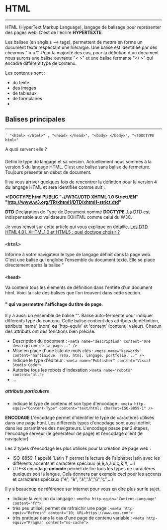 # HTML
---------

HTML (HyperText Markup Language), langage de balisage pour représenter des pages web. C'est de l'écrire **HYPERTEXTE**.

Les balises (en anglais --> tags), permettent de mettre en forme un document texte respectant une hiérargie. Une balise est identifiée par des chevrons "'< >'".
Pour la majorité des cas, pour la défintion d'un document nous aurons une balise ouvrante "< >" et une balise fermante "</ >" qui encadre différent
type de contenu.

Les contenus sont :
- du texte
- des images
- de tableaux
- de formulaires
- 


## Balises principales
----------------------

 	` "<html> </html>" , "<head> </head>", "<body> </body>", "<!DOCTYPE html>"


A quoi servent elle ?

### <!DOCTYPE html>
Défini le type de langage et sa version. Actuellement nous sommes à la version 5 du langage HTML.
C'est une balise sans balise de fermeture. Toujours présente en début de document.

Il va vous arriver quelques fois de rencontrer la défintion pour la version 4 du langage HTML et sera identifiée comme suit :

**<!DOCTYPE html PUBLIC "-//W3C//DTD XHTML 1.0 Strict//EN"
   "http://www.w3.org/TR/xhtml1/DTD/xhtml1-strict.dtd"**
   
**DTD** Déclaration de Type de Document nommé **DOCTYPE** .La DTD est indispensable aux validateurs (X)HTML comme celui du W3C.

Je vous renvoi sur cette article qui vous explique en détaille.
[Les DTD HTML4.01, XHTML1.0 et HTML5 : quel doctype choisir ?](https://www.alsacreations.com/article/lire/560-dtd-doctype-html-xhtml-comment-choisir.html)

### `<html>`
Informe à votre navigateur le type de langage définit dans la page web. C'est une balise qui englobe l'ensemble du document texte.
Elle se place directement après la balise "<!DOCTYPE html>


### `<head>`
Va contenir tous les éléments de définition dans l'entête d'un document html. Voici la liste des balises que l'on trouvent dans cette section.

#### <title>
Une balise "<title> </title>" qui va permettre l'affichage du titre de page. 

#### <meta />
Il y à aussi un ensemble de balise "<meta />". Balise auto-fermente pour indiquer différents type de contenu.
Cette balise contient des attributs de définition, attributs 'name' (nom) **ou** 'http-equiv' et 'content' (contenu, valeur).
Chacun des attributs ont des fonctions bien précise.

- Description du document : `<meta name="description" content="Une description de la page..." />`
- Mise en place d'une liste de mots clés : `<meta name="keywords" content="martinique, rsma, html, langage, portfolio, .." />`
- Indique le type d'éditeur : `<meta name="Publisher" content="Visual Studio Code">`
- Autorise tous les robots d'indexation :`<meta name="robots" content="all">`
- ...

##### attributs particuliers
- indique le type de contenu et son type d'encodage : `<meta http-equiv="Content-Type" content="text/html; charset=ISO-8859-1" />`

**ENCODAGE**
L'encodage permet d'identifier le type de caractères utilisés dans une page html. Les différents types d'encodage sont aussi définit dans les paramètres des navigateurs. L'encodage passe par 2 étapes, l'encodage serveur (le générateur de page) et l'encodage client (le navigateur)

Les 2 types d'encodage les plus utilisés pour la création de page web :
- ISO-8859-1 appelé 'Latin 1' permet la lecture de l'alphabet latin avec les différents accents et caractère spéciaux (é,è,à,â,û,ç,&,#, ...)
- UTF-8 encodage **unicode** permet de lire tous les types de caractères quelques soit la langue. Cela donnera par exemple ceci pour les accents et caractères spéciaux ("&eacute;", "&egrave;", "&agrave;","&acirc;","&ucirc;","&ccedil;",...)

Il y a beaucoup de référence sur internet pour vous en dire plus sur le sujet.

- indique la version du langage : `<metha http-equiv="Content-Language" content="fr">`
- très peu utilisé, permet de rafraichir une page : `<meta http-equiv="Refresh" content="10; URL=https://www.xxx.com">`
- très pratique dans la cas d'une page de contenu variable : `<meta http-equiv="Pragma" content="no-cache">`




## 













